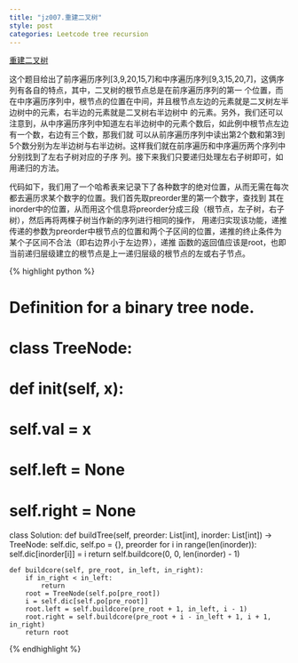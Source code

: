 ```yaml
---
title: "jz007.重建二叉树"
style: post
categories: Leetcode tree recursion
---
```


[重建二叉树](https://leetcode-cn.com/problems/zhong-jian-er-cha-shu-lcof/)

这个题目给出了前序遍历序列[3,9,20,15,7]和中序遍历序列[9,3,15,20,7]，这俩序列有各自的特点，其中，二叉树的根节点总是在前序遍历序列的第一
        个位置，而在中序遍历序列中，根节点的位置在中间，并且根节点左边的元素就是二叉树左半边树中的元素，右半边的元素就是二叉树右半边树中
        的元素。另外，我们还可以注意到，从中序遍历序列中知道左右半边树中的元素个数后，如此例中根节点左边有一个数，右边有三个数，那我们就
可以从前序遍历序列中读出第2个数和第3到5个数分别为左半边树与右半边树。这样我们就在前序遍历和中序遍历两个序列中分别找到了左右子树对应的子序
        列。接下来我们只要递归处理左右子树即可，如用递归的方法。

代码如下，我们用了一个哈希表来记录下了各种数字的绝对位置，从而无需在每次都去遍历求某个数字的位置。我们首先取preorder里的第一个数字，查找到
        其在inorder中的位置，从而用这个信息将preorder分成三段（根节点，左子树，右子树），然后再将两棵子树当作新的序列进行相同的操作，
用递归实现该功能，递推传递的参数为preorder中根节点的位置和两个子区间的位置，递推的终止条件为某个子区间不合法（即右边界小于左边界），递推
函数的返回值应该是root，也即当前递归层级建立的根节点是上一递归层级的根节点的左或右子节点。

{% highlight python %}

# Definition for a binary tree node.
# class TreeNode:
#     def __init__(self, x):
#         self.val = x
#         self.left = None
#         self.right = None

class Solution:
    def buildTree(self, preorder: List[int], inorder: List[int]) -> TreeNode:
        self.dic, self.po = {}, preorder
        for i in range(len(inorder)):
            self.dic[inorder[i]] = i
        return self.buildcore(0, 0, len(inorder) - 1)

    def buildcore(self, pre_root, in_left, in_right):
        if in_right < in_left:
            return
        root = TreeNode(self.po[pre_root])
        i = self.dic[self.po[pre_root]]
        root.left = self.buildcore(pre_root + 1, in_left, i - 1)
        root.right = self.buildcore(pre_root + i - in_left + 1, i + 1, in_right)
        return root

{% endhighlight %}

